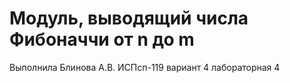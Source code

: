 # Модуль, выводящий числа Фибоначчи от n до m 
Выполнила Блинова А.В. ИСПсп-119 вариант 4 лабораторная 4
